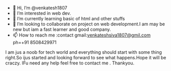 - 👋 Hi, I’m @venkatesh1807
- 👀 I’m  interested in  web dev.
- 🌱 I’m currently learning basic of html and  other stuffs
- 💞️ I’m looking to collaborate on project on web  development.I am may be  new but iam a fast learner and good company.
- 📫 How to reach me :contact gmail:venkateshsiva1807@gmil.com ph=+91  8508429971

I am  jus a  noob for tech  world and  everything should start with some thing right.So ijus started and looking forward to see what happens.Hope it will be craczy.
IFu need  any help feel free to contact me . Thankyou.
